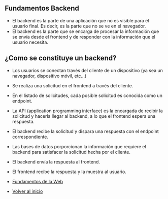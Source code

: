 ## Fundamentos Backend

- El backend es la parte de una aplicación que no es visible para el usuario final. Es decir, es la parte que no se ve en el navegador. 
- El backend es la parte que se encarga de procesar la información que se envía desde el frontend y de responder con la información que el usuario necesita.

## ¿Como se constituye un backend?

- Los usuarios se conectan través del cliente de un dispositivo (ya sea un navegador, dispositivo móvil, etc…)
- Se realiza una solicitud en el frontend a través del cliente.
- En el listado de solicitudes, cada posible solicitud es conocida como un endpoint.
- La API (application programming interface) es la encargada de recibir la solicitud y hacerla llegar al backend, a lo que el frontend espera una respuesta.
- El backend recibe la solicitud y dispara una respuesta con el endpoint correspondiente.
- Las bases de datos porporcionan la información que requiere el backend para satisfacer la solicitud hecha por el cliente.
- El backend envía la respuesta al frontend.
- El frontend recibe la respuesta y la muestra al usuario.


- [Fundamentos de la Web](../FundamentosWeb/Web.md)
- [Volver al inicio](../../README.md)